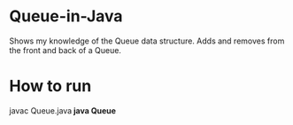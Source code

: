 # Queue-in-Java
Shows my knowledge of the Queue data structure. Adds and removes from the front and back of a Queue.

# How to run
javac Queue.java<b>
java Queue

